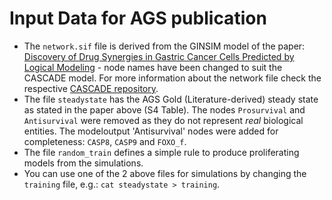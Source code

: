 # Input Data for AGS publication

- The `network.sif` file is derived from the GINSIM model of the paper: [Discovery of Drug Synergies in Gastric Cancer Cells Predicted by Logical Modeling](https://doi.org/10.1371/journal.pcbi.1004426) - node names have been changed to suit the CASCADE model.
For more information about the network file check the respective [CASCADE repository](https://bitbucket.org/asmundf/cascade/src/master/).
- The file `steadystate` has the AGS Gold (Literature-derived) steady state as stated in the paper above (S4 Table).
The nodes `Prosurvival` and `Antisurvival` were removed as they do not represent *real* biological entities.
The modeloutput 'Antisurvival' nodes were added for completeness: `CASP8`, `CASP9` and `FOXO_f`.
- The file `random_train` defines a simple rule to produce proliferating models from the simulations.
- You can use one of the 2 above files for simulations by changing the `training` file, e.g.: `cat steadystate > training`.
